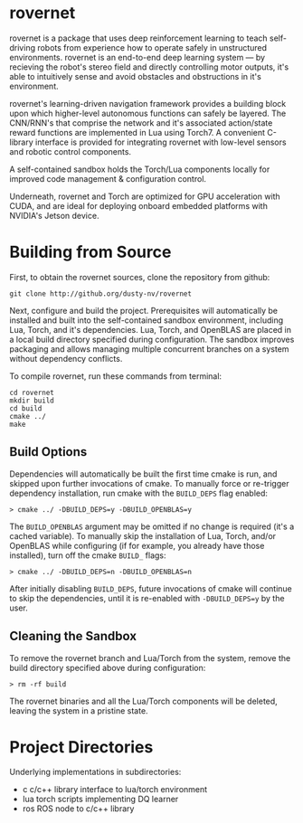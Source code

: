 # rovernet

rovernet is a package that uses deep reinforcement learning to teach self-driving robots from experience how to operate safely in unstructured environments.
rovernet is an end-to-end deep learning system — by recieving the robot's stereo field and directly controlling motor outputs, it's able to intuitively sense and avoid obstacles and obstructions in it's environment.

rovernet's learning-driven navigation framework provides a building block upon which higher-level autonomous functions can safely be layered.
The CNN/RNN's that comprise the network and it's associated action/state reward functions are implemented in Lua using Torch7.
A convenient C-library interface is provided for integrating rovernet with low-level sensors and robotic control components.  

A self-contained sandbox holds the Torch/Lua components locally for improved code management & configuration control.

Underneath, rovernet and Torch are optimized for GPU acceleration with CUDA, and are ideal for deploying onboard embedded platforms with NVIDIA's Jetson device.


# Building from Source

First, to obtain the rovernet sources, clone the repository from github:

`git clone http://github.org/dusty-nv/rovernet`

Next, configure and build the project.  Prerequisites will automatically be installed and built into the self-contained sandbox environment, including Lua, Torch, and it's dependencies.
Lua, Torch, and OpenBLAS are placed in a local build directory specified during configuration.  The sandbox improves packaging and allows managing multiple concurrent branches on a system without dependency conflicts. 

To compile rovernet, run these commands from terminal:

    cd rovernet
    mkdir build
    cd build
    cmake ../
    make


## Build Options

Dependencies will automatically be built the first time cmake is run, and skipped upon further invocations of cmake.
To manually force or re-trigger dependency installation, run cmake with the `BUILD_DEPS` flag enabled:

`> cmake ../ -DBUILD_DEPS=y -DBUILD_OPENBLAS=y`

The `BUILD_OPENBLAS` argument may be omitted if no change is required (it's a cached variable).
To manually skip the installation of Lua, Torch, and/or OpenBLAS while configuring (if for example, you already have those installed), turn off the cmake `BUILD_` flags:

`> cmake ../ -DBUILD_DEPS=n -DBUILD_OPENBLAS=n`

After initially disabling `BUILD_DEPS`, future invocations of cmake will continue to skip the dependencies, until it is re-enabled with `-DBUILD_DEPS=y` by the user.

## Cleaning the Sandbox

To remove the rovernet branch and Lua/Torch from the system, remove the build directory specified above during configuration:

`> rm -rf build`

The rovernet binaries and all the Lua/Torch components will be deleted, leaving the system in a pristine state.


# Project Directories

Underlying implementations in subdirectories:

- c c/c++ library interface to lua/torch environment
- lua torch scripts implementing DQ learner
- ros ROS node to c/c++ library

